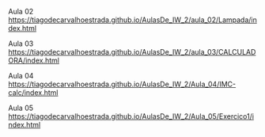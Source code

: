 Aula 02
https://tiagodecarvalhoestrada.github.io/AulasDe_IW_2/aula_02/Lampada/index.html

Aula 03
https://tiagodecarvalhoestrada.github.io/AulasDe_IW_2/aula_03/CALCULADORA/index.html

Aula 04
https://tiagodecarvalhoestrada.github.io/AulasDe_IW_2/Aula_04/IMC-calc/index.html

Aula 05
https://tiagodecarvalhoestrada.github.io/AulasDe_IW_2/Aula_05/Exercico1/index.html

